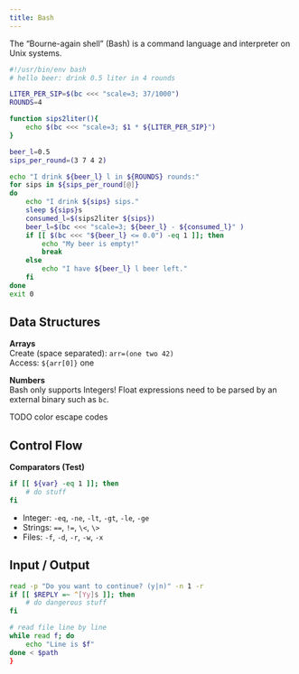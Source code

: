 ```yaml
---
title: Bash
---
```

The “Bourne-again shell” (Bash) is a command language and interpreter on Unix systems.

```bash
#!/usr/bin/env bash
# hello beer: drink 0.5 liter in 4 rounds

LITER_PER_SIP=$(bc <<< "scale=3; 37/1000")
ROUNDS=4

function sips2liter(){
    echo $(bc <<< "scale=3; $1 * ${LITER_PER_SIP}")
}

beer_l=0.5
sips_per_round=(3 7 4 2)

echo "I drink ${beer_l} l in ${ROUNDS} rounds:"
for sips in ${sips_per_round[@]}
do
    echo "I drink ${sips} sips."
    sleep ${sips}s
    consumed_l=$(sips2liter ${sips})
    beer_l=$(bc <<< "scale=3; ${beer_l} - ${consumed_l}" )
    if [[ $(bc <<< "${beer_l} <= 0.0") -eq 1 ]]; then
        echo "My beer is empty!"
        break
    else
        echo "I have ${beer_l} l beer left."
    fi
done
exit 0
```





## Data Structures

**Arrays**</br>
Create (space separated): `arr=(one two 42)`</br>
Access: `${arr[0]}`  one


**Numbers**</br>
Bash only supports Integers! Float expressions need to be parsed by an external binary such as `bc`.



TODO color escape codes


## Control Flow

**Comparators (Test)**

```bash
if [[ ${var} -eq 1 ]]; then
	# do stuff
fi
```

* Integer: `-eq`, `-ne`, `-lt`, `-gt`, `-le`, `-ge`
* Strings: `==`, `!=`, `\<`, `\>`
* Files: `-f`, `-d`, `-r`, `-w`, `-x` 


## Input / Output

```bash
read -p "Do you want to continue? (y|n)" -n 1 -r
if [[ $REPLY =~ ^[Yy]$ ]]; then
    # do dangerous stuff
fi

# read file line by line
while read f; do
	echo "Line is $f" 
done < $path 
}
```




